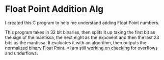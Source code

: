 # Float Point Addition Alg
I created this C program to help me understand adding Float Point numbers.

This program takes in 32 bit binaries, then splits it up taking the first bit as the sign of the mantissa, the next eight as the exponent and then the last 23 bits as the mantissa.
It evaluates it with an algorithm, then outputs the normalized binary Float Point.
<NL>*I am still working on checking for overflows and underflows.
